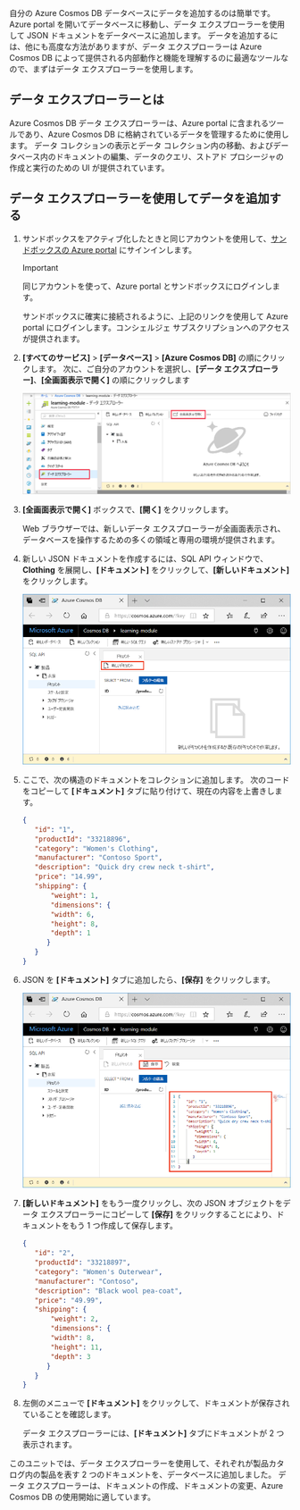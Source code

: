 自分の Azure Cosmos DB データベースにデータを追加するのは簡単です。 Azure portal を開いてデータベースに移動し、データ エクスプローラーを使用して JSON ドキュメントをデータベースに追加します。 データを追加するには、他にも高度な方法がありますが、データ エクスプローラーは Azure Cosmos DB によって提供される内部動作と機能を理解するのに最適なツールなので、まずはデータ エクスプローラーを使用します。

## <a name="what-is-the-data-explorer"></a>データ エクスプローラーとは
Azure Cosmos DB データ エクスプローラーは、Azure portal に含まれるツールであり、Azure Cosmos DB に格納されているデータを管理するために使用します。 データ コレクションの表示とデータ コレクション内の移動、およびデータベース内のドキュメントの編集、データのクエリ、ストアド プロシージャの作成と実行のための UI が提供されています。

## <a name="add-data-using-the-data-explorer"></a>データ エクスプローラーを使用してデータを追加する

1. サンドボックスをアクティブ化したときと同じアカウントを使用して、[サンドボックスの Azure portal](https://portal.azure.com/learn.docs.microsoft.com?azure-portal=true) にサインインします。

    > [!IMPORTANT]
    > 同じアカウントを使って、Azure portal とサンドボックスにログインします。
    >
    > サンドボックスに確実に接続されるように、上記のリンクを使用して Azure portal にログインします。コンシェルジェ サブスクリプションへのアクセスが提供されます。

1. **[すべてのサービス]** > **[データベース]** > **[Azure Cosmos DB]** の順にクリックします。 次に、ご自分のアカウントを選択し、**[データ エクスプローラー]**、**[全画面表示で開く]** の順にクリックします

   ![Azure portal のデータ エクスプローラーで新しいドキュメントを作成する](../media/3-azure-cosmosdb-data-explorer-full-screen.png)

2. **[全画面表示で開く]** ボックスで、**[開く]** をクリックします。

    Web ブラウザーでは、新しいデータ エクスプローラーが全画面表示され、データベースを操作するための多くの領域と専用の環境が提供されます。

3. 新しい JSON ドキュメントを作成するには、SQL API ウィンドウで、**Clothing** を展開し、**[ドキュメント]** をクリックして、**[新しいドキュメント]** をクリックします。

   ![Azure portal のデータ エクスプローラーで新しいドキュメントを作成する](../media/3-azure-cosmosdb-data-explorer-new-document.png)

4. ここで、次の構造のドキュメントをコレクションに追加します。 次のコードをコピーして **[ドキュメント]** タブに貼り付けて、現在の内容を上書きします。

     ```json
    {
        "id": "1",
        "productId": "33218896",
        "category": "Women's Clothing",
        "manufacturer": "Contoso Sport",
        "description": "Quick dry crew neck t-shirt",
        "price": "14.99",
        "shipping": {
            "weight": 1,
            "dimensions": {
            "width": 6,
            "height": 8,
            "depth": 1
           }
        }
    }
     ```

5. JSON を **[ドキュメント]** タブに追加したら、**[保存]** をクリックします。

    ![Azure portal のデータ エクスプローラーで JSON データをコピーして [保存] をクリックする](../media/3-azure-cosmosdb-data-explorer-save-document.png)

6. **[新しいドキュメント]** をもう一度クリックし、次の JSON オブジェクトをデータ エクスプローラーにコピーして **[保存]** をクリックすることにより、ドキュメントをもう 1 つ作成して保存します。

     ```json
    {
        "id": "2",
        "productId": "33218897",
        "category": "Women's Outerwear",
        "manufacturer": "Contoso",
        "description": "Black wool pea-coat",
        "price": "49.99",
        "shipping": {
            "weight": 2,
            "dimensions": {
            "width": 8,
            "height": 11,
            "depth": 3
           }
        }
    }
     ```

7. 左側のメニューで **[ドキュメント]** をクリックして、ドキュメントが保存されていることを確認します。

    データ エクスプローラーには、**[ドキュメント]** タブにドキュメントが 2 つ表示されます。

このユニットでは、データ エクスプローラーを使用して、それぞれが製品カタログ内の製品を表す 2 つのドキュメントを、データベースに追加しました。 データ エクスプローラーは、ドキュメントの作成、ドキュメントの変更、Azure Cosmos DB の使用開始に適しています。
